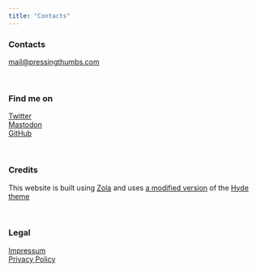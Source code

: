 ```yaml
---
title: "Contacts"
---
```


### Contacts

mail@pressingthumbs.com

<br>

### Find me on

[Twitter](https://twitter.com/ElmoSampedro)<br>
[Mastodon](https://mastodon.online/@elmowilk)<br>
[GitHub](https://github.com/wilk10)

<br>

### Credits

This website is built using [Zola](https://www.getzola.org)
and uses [a modified version](https://github.com/wilk10/hyde)
of the [Hyde theme](https://github.com/getzola/hyde)

<br>

### Legal

[Impressum](/contacts/impressum)<br>
[Privacy Policy](/contacts/privacy)